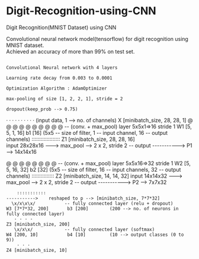 # Digit-Recognition-using-CNN
Digit Recognition(MNIST Dataset) using CNN

Convolutional neural network model(tensorflow) for digit recognition using MNIST dataset.<br>
Achieved an accuracy of more than 99% on test set. 


                                                                                  Convolutional Neural network with 4 layers
                                                                                   Learning rate decay from 0.003 to 0.0001
                                                                                   Optimization Algorithm : AdamOptimizer
                                                                                 max-pooling of size [1, 2, 2, 1], stride = 2
                                                                                         dropout(keep_prob --> 0.75)

 · · · · · · · · · ·      (input data, 1 --> no. of channels)                          X [minibatch_size, 28, 28, 1]
 @ @ @ @ @ @ @ @ @ @      -- (conv. + max_pool) layer 5x5x1=>16 stride 1               W1 [5, 5, 1, 16]        b1 [16]          (5x5 -- size of filter, 1 -- input channel, 16 -- output channels)
     ∶∶∶∶∶∶∶∶∶∶∶∶∶∶∶∶∶∶∶                                                                       Z1 [minibatch_size, 28, 28, 16]           
    input 28x28x16    --->   max_pool --> 2 x 2, stride 2 -- output  ----------->      P1 --> 14x14x16

   @ @ @ @ @ @ @ @        -- (conv. + max_pool) layer 5x5x16=>32 stride 1              W2 [5, 5, 16, 32]        b2 [32]          (5x5 -- size of filter, 16 -- input channels, 32 -- output channels)
       ∶∶∶∶∶∶∶∶∶∶∶∶∶∶∶                                                                        Z2 [minibatch_size, 14, 14, 32]
    input 14x14x32    --->   max_pool --> 2 x 2, stride 2 -- output  ----------->      P2 --> 7x7x32

        ∶∶∶∶∶∶∶∶∶∶∶                                                       ----------->    reshaped to p --> [minibatch_size, 7*7*32]
      \x/x\x\x/           -- fully connected layer (relu + dropout)                   W3 [7*7*32, 200]       b3 [200]        (200 --> no. of neurons in fully connected layer)
       · · · ·                                                                        Z3 [minibatch_size, 200]
       \x/x\x/            -- fully connected layer (softmax)                          W4 [200, 10]           b4 [10]         (10 --> output classes (0 to 9))
        · · ·                                                                         Z4 [minibatch_size, 10]
